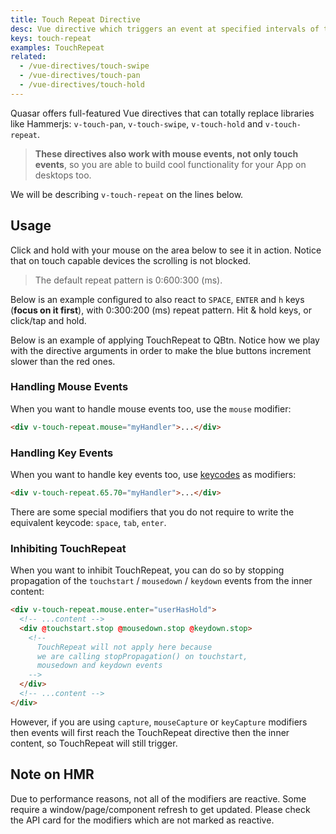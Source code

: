 ```yaml
---
title: Touch Repeat Directive
desc: Vue directive which triggers an event at specified intervals of time while the user touches and holds on a component or element.
keys: touch-repeat
examples: TouchRepeat
related:
  - /vue-directives/touch-swipe
  - /vue-directives/touch-pan
  - /vue-directives/touch-hold
---
```


Quasar offers full-featured Vue directives that can totally replace libraries like Hammerjs: `v-touch-pan`, `v-touch-swipe`, `v-touch-hold` and `v-touch-repeat`.

> **These directives also work with mouse events, not only touch events**, so you are able to build cool functionality for your App on desktops too.

We will be describing `v-touch-repeat` on the lines below.

<DocApi file="TouchRepeat" />

## Usage
Click and hold with your mouse on the area below to see it in action.
Notice that on touch capable devices the scrolling is not blocked.

> The default repeat pattern is 0:600:300 (ms).

<DocExample title="Basic" file="Basic" />

Below is an example configured to also react to `SPACE`, `ENTER` and `h` keys (**focus on it first**), with 0:300:200 (ms) repeat pattern. Hit & hold keys, or click/tap and hold.

<DocExample title="Custom keys" file="Keys" />

Below is an example of applying TouchRepeat to QBtn. Notice how we play with the directive arguments in order to make the blue buttons increment slower than the red ones.

<DocExample title="Applied to QBtn" file="Buttons" />

### Handling Mouse Events
When you want to handle mouse events too, use the `mouse` modifier:

```html
<div v-touch-repeat.mouse="myHandler">...</div>
```

### Handling Key Events
When you want to handle key events too, use [keycodes](https://keycode.info/) as modifiers:

```html
<div v-touch-repeat.65.70="myHandler">...</div>
```

There are some special modifiers that you do not require to write the equivalent keycode: `space`, `tab`, `enter`.

### Inhibiting TouchRepeat
When you want to inhibit TouchRepeat, you can do so by stopping propagation of the `touchstart` / `mousedown` / `keydown` events from the inner content:

```html
<div v-touch-repeat.mouse.enter="userHasHold">
  <!-- ...content -->
  <div @touchstart.stop @mousedown.stop @keydown.stop>
    <!--
      TouchRepeat will not apply here because
      we are calling stopPropagation() on touchstart,
      mousedown and keydown events
    -->
  </div>
  <!-- ...content -->
</div>
```

However, if you are using `capture`, `mouseCapture` or `keyCapture` modifiers then events will first reach the TouchRepeat directive then the inner content, so TouchRepeat will still trigger.

## Note on HMR
Due to performance reasons, not all of the modifiers are reactive. Some require a window/page/component refresh to get updated. Please check the API card for the modifiers which are not marked as reactive.
